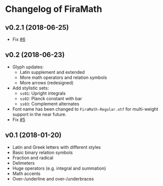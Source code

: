 # Changelog of FiraMath

## v0.2.1 (2018-06-25)

- Fix [#6](https://github.com/Stone-Zeng/FiraMath/issues/6)

## v0.2 (2018-06-23)

- Glyph updates:
  - Latin supplement and extended
  - More math operators and relation symbols
  - More arrows (redesigned)
- Add stylistic sets:
  - `ss01`: Upright integrals
  - `ss02`: Planck constant with bar 
  - `ss03`: Complement alternates
- Font name has been changed to `FiraMath-Regular.otf` for multi-weight support in the near future.
- Fix [#5](https://github.com/Stone-Zeng/FiraMath/issues/5)

## v0.1 (2018-01-20)

- Latin and Greek letters with different styles
- Basic binary relation symbols
- Fraction and radical
- Delimeters
- Huge operators (e.g. integral and summation)
- Math accents
- Over-/underline and over-/underbraces
